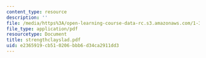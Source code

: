 ```yaml
---
content_type: resource
description: ''
file: /media/https%3A/open-learning-course-data-rc.s3.amazonaws.com/1-322-soil-behavior-spring-2005/e2365919cb510206bbb6d34ca2911dd3_strengthclayslad.pdf
file_type: application/pdf
resourcetype: Document
title: strengthclayslad.pdf
uid: e2365919-cb51-0206-bbb6-d34ca2911dd3
---
```

